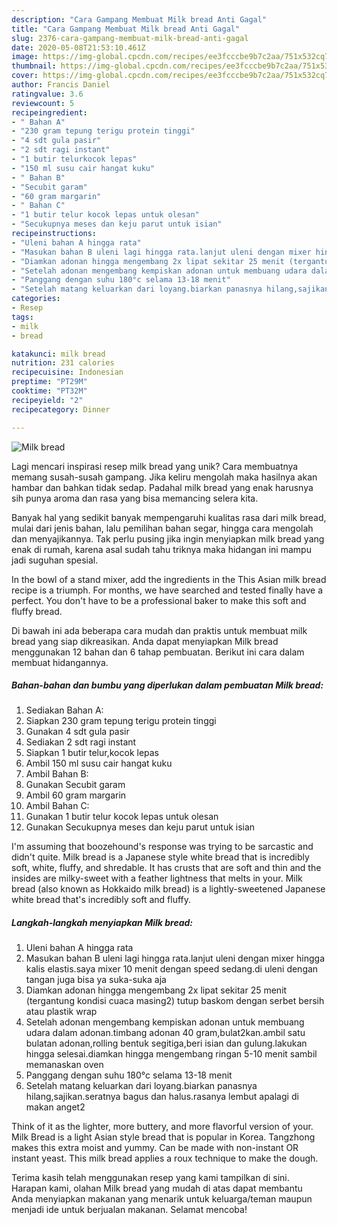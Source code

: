 ```yaml
---
description: "Cara Gampang Membuat Milk bread Anti Gagal"
title: "Cara Gampang Membuat Milk bread Anti Gagal"
slug: 2376-cara-gampang-membuat-milk-bread-anti-gagal
date: 2020-05-08T21:53:10.461Z
image: https://img-global.cpcdn.com/recipes/ee3fcccbe9b7c2aa/751x532cq70/milk-bread-foto-resep-utama.jpg
thumbnail: https://img-global.cpcdn.com/recipes/ee3fcccbe9b7c2aa/751x532cq70/milk-bread-foto-resep-utama.jpg
cover: https://img-global.cpcdn.com/recipes/ee3fcccbe9b7c2aa/751x532cq70/milk-bread-foto-resep-utama.jpg
author: Francis Daniel
ratingvalue: 3.6
reviewcount: 5
recipeingredient:
- " Bahan A"
- "230 gram tepung terigu protein tinggi"
- "4 sdt gula pasir"
- "2 sdt ragi instant"
- "1 butir telurkocok lepas"
- "150 ml susu cair hangat kuku"
- " Bahan B"
- "Secubit garam"
- "60 gram margarin"
- " Bahan C"
- "1 butir telur kocok lepas untuk olesan"
- "Secukupnya meses dan keju parut untuk isian"
recipeinstructions:
- "Uleni bahan A hingga rata"
- "Masukan bahan B uleni lagi hingga rata.lanjut uleni dengan mixer hingga kalis elastis.saya mixer 10 menit dengan speed sedang.di uleni dengan tangan juga bisa ya suka-suka aja"
- "Diamkan adonan hingga mengembang 2x lipat sekitar 25 menit (tergantung kondisi cuaca masing2) tutup baskom dengan serbet bersih atau plastik wrap"
- "Setelah adonan mengembang kempiskan adonan untuk membuang udara dalam adonan.timbang adonan 40 gram,bulat2kan.ambil satu bulatan adonan,rolling bentuk segitiga,beri isian dan gulung.lakukan hingga selesai.diamkan hingga mengembang ringan 5-10 menit sambil memanaskan oven"
- "Panggang dengan suhu 180°c selama 13-18 menit"
- "Setelah matang keluarkan dari loyang.biarkan panasnya hilang,sajikan.seratnya bagus dan halus.rasanya lembut apalagi di makan anget2"
categories:
- Resep
tags:
- milk
- bread

katakunci: milk bread 
nutrition: 231 calories
recipecuisine: Indonesian
preptime: "PT29M"
cooktime: "PT32M"
recipeyield: "2"
recipecategory: Dinner

---
```



![Milk bread](https://img-global.cpcdn.com/recipes/ee3fcccbe9b7c2aa/751x532cq70/milk-bread-foto-resep-utama.jpg)

Lagi mencari inspirasi resep milk bread yang unik? Cara membuatnya memang susah-susah gampang. Jika keliru mengolah maka hasilnya akan hambar dan bahkan tidak sedap. Padahal milk bread yang enak harusnya sih punya aroma dan rasa yang bisa memancing selera kita.

Banyak hal yang sedikit banyak mempengaruhi kualitas rasa dari milk bread, mulai dari jenis bahan, lalu pemilihan bahan segar, hingga cara mengolah dan menyajikannya. Tak perlu pusing jika ingin menyiapkan milk bread yang enak di rumah, karena asal sudah tahu triknya maka hidangan ini mampu jadi suguhan spesial.

In the bowl of a stand mixer, add the ingredients in the This Asian milk bread recipe is a triumph. For months, we have searched and tested finally have a perfect. You don&#39;t have to be a professional baker to make this soft and fluffy bread.


Di bawah ini ada beberapa cara mudah dan praktis untuk membuat milk bread yang siap dikreasikan. Anda dapat menyiapkan Milk bread menggunakan 12 bahan dan 6 tahap pembuatan. Berikut ini cara dalam membuat hidangannya.

<!--inarticleads1-->

##### Bahan-bahan dan bumbu yang diperlukan dalam pembuatan Milk bread:

1. Sediakan  Bahan A:
1. Siapkan 230 gram tepung terigu protein tinggi
1. Gunakan 4 sdt gula pasir
1. Sediakan 2 sdt ragi instant
1. Siapkan 1 butir telur,kocok lepas
1. Ambil 150 ml susu cair hangat kuku
1. Ambil  Bahan B:
1. Gunakan Secubit garam
1. Ambil 60 gram margarin
1. Ambil  Bahan C:
1. Gunakan 1 butir telur kocok lepas untuk olesan
1. Gunakan Secukupnya meses dan keju parut untuk isian


I&#39;m assuming that boozehound&#39;s response was trying to be sarcastic and didn&#39;t quite. Milk bread is a Japanese style white bread that is incredibly soft, white, fluffy, and shredable. It has crusts that are soft and thin and the insides are milky-sweet with a feather lightness that melts in your. Milk bread (also known as Hokkaido milk bread) is a lightly-sweetened Japanese white bread that&#39;s incredibly soft and fluffy. 

<!--inarticleads2-->

##### Langkah-langkah menyiapkan Milk bread:

1. Uleni bahan A hingga rata
1. Masukan bahan B uleni lagi hingga rata.lanjut uleni dengan mixer hingga kalis elastis.saya mixer 10 menit dengan speed sedang.di uleni dengan tangan juga bisa ya suka-suka aja
1. Diamkan adonan hingga mengembang 2x lipat sekitar 25 menit (tergantung kondisi cuaca masing2) tutup baskom dengan serbet bersih atau plastik wrap
1. Setelah adonan mengembang kempiskan adonan untuk membuang udara dalam adonan.timbang adonan 40 gram,bulat2kan.ambil satu bulatan adonan,rolling bentuk segitiga,beri isian dan gulung.lakukan hingga selesai.diamkan hingga mengembang ringan 5-10 menit sambil memanaskan oven
1. Panggang dengan suhu 180°c selama 13-18 menit
1. Setelah matang keluarkan dari loyang.biarkan panasnya hilang,sajikan.seratnya bagus dan halus.rasanya lembut apalagi di makan anget2


Think of it as the lighter, more buttery, and more flavorful version of your. Milk Bread is a light Asian style bread that is popular in Korea. Tangzhong makes this extra moist and yummy. Can be made with non-instant OR instant yeast. This milk bread applies a roux technique to make the dough. 

Terima kasih telah menggunakan resep yang kami tampilkan di sini. Harapan kami, olahan Milk bread yang mudah di atas dapat membantu Anda menyiapkan makanan yang menarik untuk keluarga/teman maupun menjadi ide untuk berjualan makanan. Selamat mencoba!
